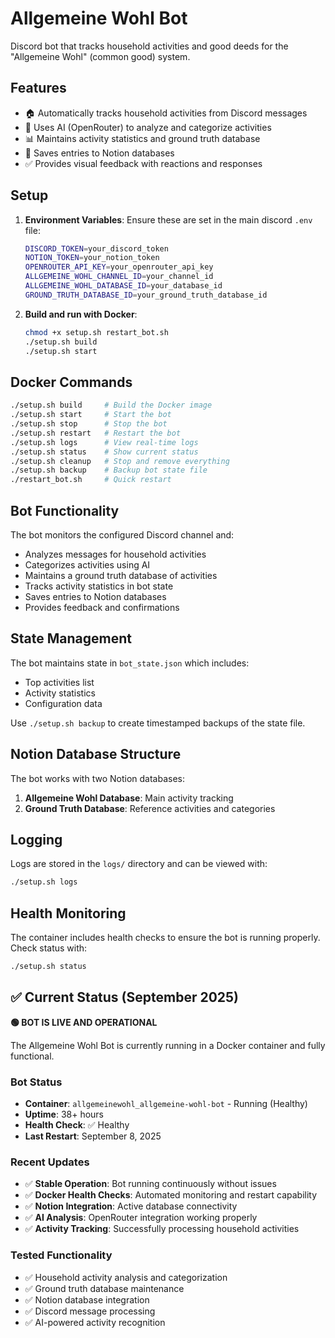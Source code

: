 # Allgemeine Wohl Bot

Discord bot that tracks household activities and good deeds for the "Allgemeine Wohl" (common good) system.

## Features

- 🏠 Automatically tracks household activities from Discord messages
- 🤖 Uses AI (OpenRouter) to analyze and categorize activities
- 📊 Maintains activity statistics and ground truth database
- 💾 Saves entries to Notion databases
- ✅ Provides visual feedback with reactions and responses

## Setup

1. **Environment Variables**: Ensure these are set in the main discord `.env` file:
   ```bash
   DISCORD_TOKEN=your_discord_token
   NOTION_TOKEN=your_notion_token
   OPENROUTER_API_KEY=your_openrouter_api_key
   ALLGEMEINE_WOHL_CHANNEL_ID=your_channel_id
   ALLGEMEINE_WOHL_DATABASE_ID=your_database_id
   GROUND_TRUTH_DATABASE_ID=your_ground_truth_database_id
   ```

2. **Build and run with Docker**:
   ```bash
   chmod +x setup.sh restart_bot.sh
   ./setup.sh build
   ./setup.sh start
   ```

## Docker Commands

```bash
./setup.sh build     # Build the Docker image
./setup.sh start     # Start the bot
./setup.sh stop      # Stop the bot
./setup.sh restart   # Restart the bot
./setup.sh logs      # View real-time logs
./setup.sh status    # Show current status
./setup.sh cleanup   # Stop and remove everything
./setup.sh backup    # Backup bot state file
./restart_bot.sh     # Quick restart
```

## Bot Functionality

The bot monitors the configured Discord channel and:
- Analyzes messages for household activities
- Categorizes activities using AI
- Maintains a ground truth database of activities
- Tracks activity statistics in bot state
- Saves entries to Notion databases
- Provides feedback and confirmations

## State Management

The bot maintains state in `bot_state.json` which includes:
- Top activities list
- Activity statistics
- Configuration data

Use `./setup.sh backup` to create timestamped backups of the state file.

## Notion Database Structure

The bot works with two Notion databases:
1. **Allgemeine Wohl Database**: Main activity tracking
2. **Ground Truth Database**: Reference activities and categories

## Logging

Logs are stored in the `logs/` directory and can be viewed with:
```bash
./setup.sh logs
```

## Health Monitoring

The container includes health checks to ensure the bot is running properly. Check status with:
```bash
./setup.sh status
```

## ✅ Current Status (September 2025)

**🟢 BOT IS LIVE AND OPERATIONAL**

The Allgemeine Wohl Bot is currently running in a Docker container and fully functional.

### Bot Status
- **Container**: `allgemeinewohl_allgemeine-wohl-bot` - Running (Healthy)
- **Uptime**: 38+ hours
- **Health Check**: ✅ Healthy
- **Last Restart**: September 8, 2025

### Recent Updates
- ✅ **Stable Operation**: Bot running continuously without issues
- ✅ **Docker Health Checks**: Automated monitoring and restart capability
- ✅ **Notion Integration**: Active database connectivity
- ✅ **AI Analysis**: OpenRouter integration working properly
- ✅ **Activity Tracking**: Successfully processing household activities

### Tested Functionality
- ✅ Household activity analysis and categorization
- ✅ Ground truth database maintenance
- ✅ Notion database integration
- ✅ Discord message processing
- ✅ AI-powered activity recognition
